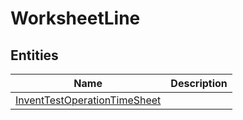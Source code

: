 
# WorksheetLine


## Entities

|Name|Description|
|---|---|
|[InventTestOperationTimeSheet](InventTestOperationTimeSheet.cdm.json)||
